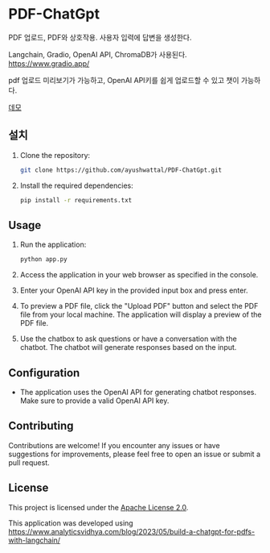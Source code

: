 # PDF-ChatGpt

PDF 업로드, PDF와 상호작용. 사용자 입력에 답변을 생성한다. 


Langchain, Gradio, OpenAI API, ChromaDB가 사용된다. 
https://www.gradio.app/

pdf 업로드 미리보기가 가능하고, OpenAI API키를 쉽게 업로드할 수 있고 챗이 가능하다. 

[데모](https://youtu.be/ARVCUIxr5u0)

## 설치

1. Clone the repository:

   ```bash
   git clone https://github.com/ayushwattal/PDF-ChatGpt.git
   ```

2. Install the required dependencies:

   ```bash
   pip install -r requirements.txt
   ```

## Usage

1. Run the application:

   ```bash
   python app.py
   ```

2. Access the application in your web browser as specified in the console.

3. Enter your OpenAI API key in the provided input box and press enter.

4. To preview a PDF file, click the "Upload PDF" button and select the PDF file from your local machine. The application will display a preview of the PDF file.

5. Use the chatbox to ask questions or have a conversation with the chatbot. The chatbot will generate responses based on the input.


## Configuration

- The application uses the OpenAI API for generating chatbot responses. Make sure to provide a valid OpenAI API key.

## Contributing

Contributions are welcome! If you encounter any issues or have suggestions for improvements, please feel free to open an issue or submit a pull request.

## License

This project is licensed under the [Apache License 2.0](LICENSE).

This application was developed using https://www.analyticsvidhya.com/blog/2023/05/build-a-chatgpt-for-pdfs-with-langchain/
